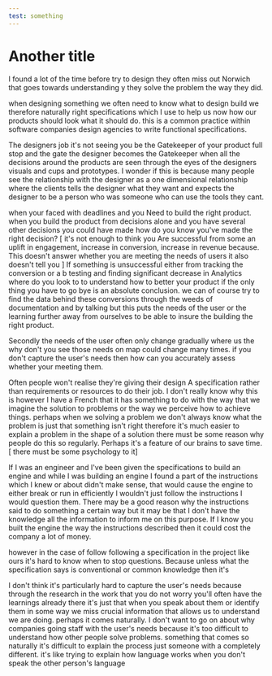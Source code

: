 ```yaml
---
test: something
---
```


# Another title

I found a lot of the time before try to design they often miss out Norwich that goes towards understanding y they solve the problem the way they did.

when designing something we often need to know what to design build we therefore naturally right specifications which I use to help us now how our products should look what it should do.  this is a common practice within software companies design agencies to write functional specifications.

The designers job it's not seeing you be the Gatekeeper of your product full stop and the gate the designer becomes the Gatekeeper when all the decisions around the products are seen through the eyes of the designers visuals and cups and prototypes. I wonder if this is because many people see the relationship with the designer as a one dimensional relationship where the clients tells the designer what they want and expects the designer to be a person who was someone who can use the tools they cant.

when your faced with deadlines and you Need to build the  right product.   when you build the product from decisions alone and you have several other decisions you could have made how do you know you've made the right decision? [ it's not enough to think you Are successful from some an uplift in engagement,   increase in conversion, increase in revenue because. This doesn't answer whether you are meeting the needs of users it also doesn't tell you ] If something is unsuccessful either from tracking the conversion or a b testing and finding significant decrease in Analytics where do you look to to understand how to better your product if the only thing you have to go bye is an absolute conclusion.  we can of course try to find the data behind these conversions through the weeds of documentation and by talking but this puts the needs of the user or the learning further away from ourselves to be able to insure the building  the right product. 

Secondly the needs of the user often only change gradually where us the why don't you see those needs on map could change many times. if you don't capture the user's needs then how can you accurately assess whether your meeting them. 

Often people won't realise they're giving their design A specification rather than requirements or resources to do their job. I don't really know why this is however I have a French that it has something to do with the way that we imagine the solution to problems or the way we perceive how to achieve things.  perhaps when we solving a problem we don't always know what the problem is just that something isn't right therefore it's much easier to explain a problem in the shape of a solution there must be some reason why people do this so regularly. Perhaps it's a feature of our brains to save time. [ there must be some psychology to it]

If I was an engineer and I've been given the specifications to build an engine and while I was building an engine I found a part of the instructions which I knew or about didn't make sense, that would cause the engine to either break or run in efficiently I wouldn't just follow the instructions I would question them. There may be a good reason why the instructions said to do something a certain way but it may be that I don't have the knowledge all the information to inform me on this purpose. If I know you built the engine the way the instructions described then it could cost the company a lot of money.

however in the case of follow following a specification in the project like ours it's hard to know when to stop questions. Because unless what the specification says is conventional or common knowledge then it's 

I don't think it's particularly hard to capture the user's needs because through the research in the work that you do not worry you'll often have the learnings already there it's just that when you speak about them or identify them in some way we miss crucial information that allows us to understand we are doing.  perhaps it comes naturally. I don't want to go on about why companies going staff with the user's needs because it's too difficult to understand how other people solve problems.  something that comes so naturally it's difficult to explain the process just someone with a completely different.  it's like trying to explain how language works when you don't speak the other person's language 
